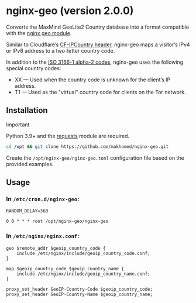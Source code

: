 # nginx-geo (version 2.0.0)

Converts the MaxMind GeoLite2 Country database into a format compatible with the [nginx geo module](https://nginx.org/en/docs/http/ngx_http_geo_module.html).

Similar to Cloudflare’s [CF-IPCountry header](https://developers.cloudflare.com/fundamentals/reference/http-headers/#cf-ipcountry), nginx-geo maps a visitor’s IPv4 or IPv6 address to a two-letter country code.

In addition to the [ISO 3166-1 alpha-2 codes](https://www.iso.org/iso-3166-country-codes.html), nginx-geo uses the following special country codes:

* XX — Used when the country code is unknown for the client’s IP address.
* T1 — Used as the "virtual" country code for clients on the Tor network.

## Installation
> [!IMPORTANT]
> Python 3.9+ and the [requests](https://requests.readthedocs.io/) module are required.

```bash
cd /opt && git clone https://github.com/makhomed/nginx-geo.git
```

Create the `/opt/nginx-geo/nginx-geo.toml` configuration file based on the provided examples.

## Usage

### In `/etc/cron.d/nginx-geo`:

```cron
RANDOM_DELAY=360

0 0 * * * root /opt/nginx-geo/nginx-geo
```

### In `/etc/nginx/nginx.conf`:

```nginx
geo $remote_addr $geoip_country_code {
    include /etc/nginx/include/geoip_country_code.conf;
}

map $geoip_country_code $geoip_country_name {
    include /etc/nginx/include/geoip_country_name.conf;
}

proxy_set_header GeoIP-Country-Code $geoip_country_code;
proxy_set_header GeoIP-Country-Name $geoip_country_name;
```

